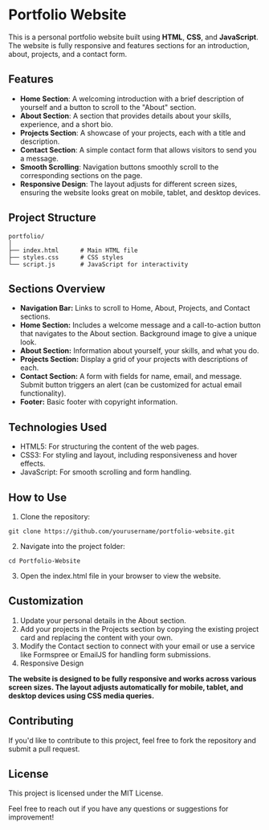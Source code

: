 # Portfolio Website

This is a personal portfolio website built using **HTML**, **CSS**, and **JavaScript**. The website is fully responsive and features sections for an introduction, about, projects, and a contact form.

## Features

- **Home Section**: A welcoming introduction with a brief description of yourself and a button to scroll to the "About" section.
- **About Section**: A section that provides details about your skills, experience, and a short bio.
- **Projects Section**: A showcase of your projects, each with a title and description.
- **Contact Section**: A simple contact form that allows visitors to send you a message.
- **Smooth Scrolling**: Navigation buttons smoothly scroll to the corresponding sections on the page.
- **Responsive Design**: The layout adjusts for different screen sizes, ensuring the website looks great on mobile, tablet, and desktop devices.

## Project Structure

```
portfolio/
│
├── index.html      # Main HTML file
├── styles.css      # CSS styles
└── script.js       # JavaScript for interactivity
```

## Sections Overview
- **Navigation Bar:** Links to scroll to Home, About, Projects, and Contact sections.
- **Home Section:** Includes a welcome message and a call-to-action button that navigates to the About section. Background image to give a unique look.
- **About Section:** Information about yourself, your skills, and what you do.
- **Projects Section:** Display a grid of your projects with descriptions of each.
- **Contact Section:** A form with fields for name, email, and message. Submit button triggers an alert (can be customized for actual email functionality).
- **Footer:** Basic footer with copyright information.


## Technologies Used
- HTML5: For structuring the content of the web pages.
- CSS3: For styling and layout, including responsiveness and hover effects.
- JavaScript: For smooth scrolling and form handling.

## How to Use
1. Clone the repository:
```
git clone https://github.com/yourusername/portfolio-website.git
```

2. Navigate into the project folder:
```
cd Portfolio-Website
```

3. Open the index.html file in your browser to view the website.



## Customization
1. Update your personal details in the About section.
2. Add your projects in the Projects section by copying the existing project card and replacing the content with your own.
3. Modify the Contact section to connect with your email or use a service like Formspree or EmailJS for handling form submissions.
4. Responsive Design

**The website is designed to be fully responsive and works across various screen sizes. The layout adjusts automatically for mobile, tablet, and desktop devices using CSS media queries.**

## Contributing
If you'd like to contribute to this project, feel free to fork the repository and submit a pull request.

## License
This project is licensed under the MIT License.

Feel free to reach out if you have any questions or suggestions for improvement!


